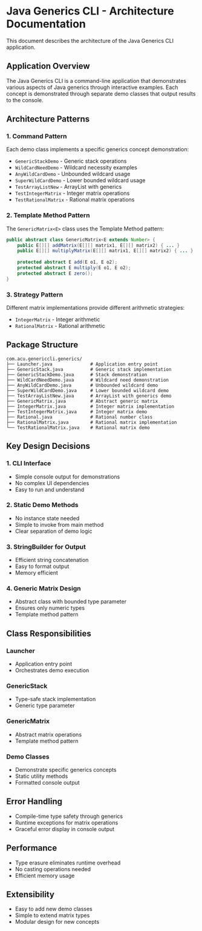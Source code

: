 # Java Generics CLI - Architecture Documentation

This document describes the architecture of the Java Generics CLI application.

## Application Overview

The Java Generics CLI is a command-line application that demonstrates various aspects of Java generics through interactive examples. Each concept is demonstrated through separate demo classes that output results to the console.

## Architecture Patterns

### 1. Command Pattern
Each demo class implements a specific generics concept demonstration:
- `GenericStackDemo` - Generic stack operations
- `WildCardNeedDemo` - Wildcard necessity examples
- `AnyWildCardDemo` - Unbounded wildcard usage
- `SuperWildCardDemo` - Lower bounded wildcard usage
- `TestArrayListNew` - ArrayList with generics
- `TestIntegerMatrix` - Integer matrix operations
- `TestRationalMatrix` - Rational matrix operations

### 2. Template Method Pattern
The `GenericMatrix<E>` class uses the Template Method pattern:
```java
public abstract class GenericMatrix<E extends Number> {
    public E[][] addMatrix(E[][] matrix1, E[][] matrix2) { ... }
    public E[][] multiplyMatrix(E[][] matrix1, E[][] matrix2) { ... }
    
    protected abstract E add(E o1, E o2);
    protected abstract E multiply(E o1, E o2);
    protected abstract E zero();
}
```

### 3. Strategy Pattern
Different matrix implementations provide different arithmetic strategies:
- `IntegerMatrix` - Integer arithmetic
- `RationalMatrix` - Rational arithmetic

## Package Structure

```
com.acu.genericcli.generics/
├── Launcher.java              # Application entry point
├── GenericStack.java          # Generic stack implementation
├── GenericStackDemo.java      # Stack demonstration
├── WildCardNeedDemo.java      # Wildcard need demonstration
├── AnyWildCardDemo.java       # Unbounded wildcard demo
├── SuperWildCardDemo.java     # Lower bounded wildcard demo
├── TestArrayListNew.java      # ArrayList with generics demo
├── GenericMatrix.java         # Abstract generic matrix
├── IntegerMatrix.java         # Integer matrix implementation
├── TestIntegerMatrix.java     # Integer matrix demo
├── Rational.java              # Rational number class
├── RationalMatrix.java        # Rational matrix implementation
└── TestRationalMatrix.java    # Rational matrix demo
```

## Key Design Decisions

### 1. CLI Interface
- Simple console output for demonstrations
- No complex UI dependencies
- Easy to run and understand

### 2. Static Demo Methods
- No instance state needed
- Simple to invoke from main method
- Clear separation of demo logic

### 3. StringBuilder for Output
- Efficient string concatenation
- Easy to format output
- Memory efficient

### 4. Generic Matrix Design
- Abstract class with bounded type parameter
- Ensures only numeric types
- Template method pattern

## Class Responsibilities

### Launcher
- Application entry point
- Orchestrates demo execution

### GenericStack<E>
- Type-safe stack implementation
- Generic type parameter

### GenericMatrix<E>
- Abstract matrix operations
- Template method pattern

### Demo Classes
- Demonstrate specific generics concepts
- Static utility methods
- Formatted console output

## Error Handling
- Compile-time type safety through generics
- Runtime exceptions for matrix operations
- Graceful error display in console output

## Performance
- Type erasure eliminates runtime overhead
- No casting operations needed
- Efficient memory usage

## Extensibility
- Easy to add new demo classes
- Simple to extend matrix types
- Modular design for new concepts 